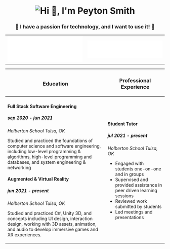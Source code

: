 <h1 align="center"> <img src="https://capsule-render.vercel.app/api?type=wave&color=gradient&height=200&section=footer&text=Hi 👋, I'm Peyton Smith&fontSize=30&fontAlignY=80" alt="Hi 👋, I'm Peyton Smith"/></h1>  
<h3 align="center">🚀 I have a passion for technology, and I want to use it! 🚀</h3> 

|   | |
|---|---|
|<img src="https://raw.githubusercontent.com/peytonbrsmith/peytonbrsmith/main/lang-stats.svg"> | <img src="https://raw.githubusercontent.com/peytonbrsmith/peytonbrsmith/main/toolmetrics.svg"> |

<!-- If you're using "main" as default branch -->
<!-- | My Experience      | My Website           |
| ------------- |:-------------:|
|  ![Metrics](https://github.com/peytonbrsmith/peytonbrsmith/blob/main/toolmetrics.svg) </div>| <div align="center">![Metrics](https://github.com/peytonbrsmith/peytonbrsmith/blob/main/webmetrics.svg)  </div>| -->


<!-- | Languages | Website  |
|---|---|
|   |  [![Website](https://github.com/peytonbrsmith/peytonbrsmith/blob/main/webthumb.png?raw=true)](https://peytonsmith.dev) | -->

| <h3 class="resume-title">Education</h3>  | <h3 class="resume-title">Professional Experience</h3> |
|---|---|
| <h4>Full Stack Software Engineering</h4><h5>sep 2020 - jun 2021</h5><p><em> Holberton School Tulsa, OK </em></p><p>Studied and practiced the foundations of computer science and software engineering, including low-level programming &amp; algorithms, high-level programming and databases, and system engineering &amp; networking</p><h4>Augmented &amp; Virtual Reality</h4><h5>jun 2021 - present</h5><p><em> Holberton School Tulsa, OK </em></p><p>Studied and practiced C#, Unity 3D, and concepts including UI design, interaction design, working with 3D assets, animation, and audio to develop immersive games and XR experiences.</p>| <h4>Student Tutor</h4><h5>jul 2021 - <b>present</b></h5><p><em> Holberton School Tulsa, OK </em></p><ul><li>Engaged with students one-on-one and in groups</li><li>Supervised and provided assistance in peer driven learning sessions</li><li>Reviewed work submitted by students</li><li>Led meetings and presentations</li></ul>  |

